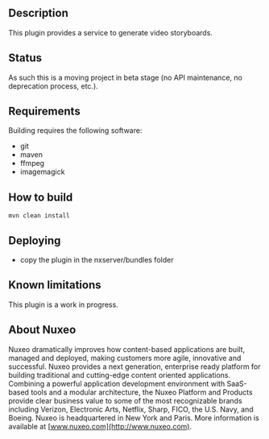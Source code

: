 ## Description
This plugin provides a service to generate video storyboards.

## Status

As such this is a moving project in beta stage (no API maintenance, no deprecation process, etc.).

## Requirements
Building requires the following software:
- git
- maven
- ffmpeg
- imagemagick

## How to build
 
```
mvn clean install
```

## Deploying
- copy the plugin in the nxserver/bundles folder

## Known limitations
This plugin is a work in progress.

## About Nuxeo
Nuxeo dramatically improves how content-based applications are built, managed and deployed, making customers more agile, innovative and successful. Nuxeo provides a next generation, enterprise ready platform for building traditional and cutting-edge content oriented applications. Combining a powerful application development environment with SaaS-based tools and a modular architecture, the Nuxeo Platform and Products provide clear business value to some of the most recognizable brands including Verizon, Electronic Arts, Netflix, Sharp, FICO, the U.S. Navy, and Boeing. Nuxeo is headquartered in New York and Paris. More information is available at [www.nuxeo.com](http://www.nuxeo.com).
